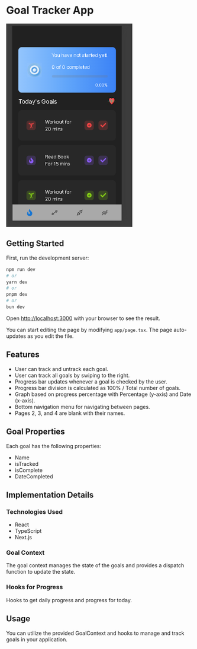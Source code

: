 # Goal Tracker App

![alt text](image.png)

## Getting Started

First, run the development server:

```bash
npm run dev
# or
yarn dev
# or
pnpm dev
# or
bun dev
```

Open [http://localhost:3000](http://localhost:3000) with your browser to see the result.

You can start editing the page by modifying `app/page.tsx`. The page auto-updates as you edit the file.

## Features

- User can track and untrack each goal.
- User can track all goals by swiping to the right.
- Progress bar updates whenever a goal is checked by the user.
- Progress bar division is calculated as 100% / Total number of goals.
- Graph based on progress percentage with Percentage (y-axis) and Date (x-axis).
- Bottom navigation menu for navigating between pages.
- Pages 2, 3, and 4 are blank with their names.

## Goal Properties

Each goal has the following properties:

- Name
- isTracked
- isComplete
- DateCompleted

## Implementation Details

### Technologies Used

- React
- TypeScript
- Next.js

### Goal Context

The goal context manages the state of the goals and provides a dispatch function to update the state.

### Hooks for Progress

Hooks to get daily progress and progress for today.

## Usage

You can utilize the provided GoalContext and hooks to manage and track goals in your application.
